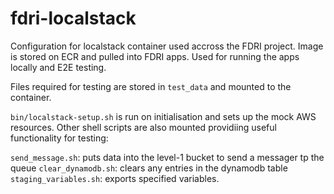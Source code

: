 # fdri-localstack

Configuration for localstack container used accross the FDRI project. Image is stored on ECR and pulled into FDRI apps. Used for running the apps locally and E2E testing.

Files required for testing are stored in `test_data` and mounted to the container.

`bin/localstack-setup.sh` is run on initialisation and sets up the mock AWS resources. Other shell scripts are also mounted providiing useful functionality for testing:

`send_message.sh`: puts data into the level-1 bucket to send a messager tp the queue
`clear_dynamodb.sh`: clears any entries in the dynamodb table
`staging_variables.sh`: exports specified variables.
